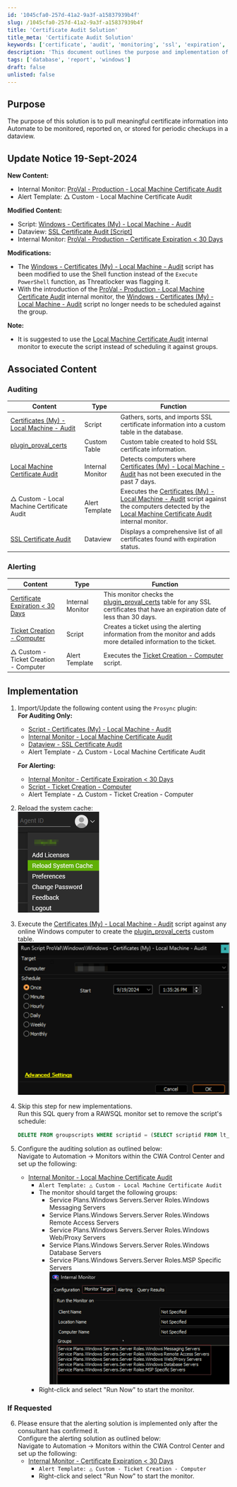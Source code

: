 ```yaml
---
id: '1045cfa0-257d-41a2-9a3f-a15837939b4f'
slug: /1045cfa0-257d-41a2-9a3f-a15837939b4f
title: 'Certificate Audit Solution'
title_meta: 'Certificate Audit Solution'
keywords: ['certificate', 'audit', 'monitoring', 'ssl', 'expiration', 'alert', 'dataview']
description: 'This document outlines the purpose and implementation of the Local Machine Certificate Audit solution, which pulls meaningful certificate information for monitoring and reporting in ConnectWise Automate. It includes update notices, associated content, and implementation steps for effective auditing and alerting on SSL certificates.'
tags: ['database', 'report', 'windows']
draft: false
unlisted: false
---
```


## Purpose

The purpose of this solution is to pull meaningful certificate information into Automate to be monitored, reported on, or stored for periodic checkups in a dataview.

## Update Notice 19-Sept-2024

**New Content:**
- Internal Monitor: [ProVal - Production - Local Machine Certificate Audit](/docs/48737f29-accd-41ac-a35d-047d7e266e6f)
- Alert Template: △ Custom - Local Machine Certificate Audit

**Modified Content:**
- Script: [Windows - Certificates (My) - Local Machine - Audit](/docs/7d13a122-8d62-4c50-b19f-922e6bb37a13)
- Dataview: [SSL Certificate Audit [Script]](/docs/8cca4422-d71b-4696-b5d8-8cbc51158b3d)
- Internal Monitor: [ProVal - Production - Certificate Expiration < 30 Days](/docs/a7dad4d0-d2dc-44b2-972b-0893d7814f8c)

**Modifications:**
- The [Windows - Certificates (My) - Local Machine - Audit](/docs/7d13a122-8d62-4c50-b19f-922e6bb37a13) script has been modified to use the Shell function instead of the `Execute PowerShell` function, as Threatlocker was flagging it.
- With the introduction of the [ProVal - Production - Local Machine Certificate Audit](/docs/48737f29-accd-41ac-a35d-047d7e266e6f) internal monitor, the [Windows - Certificates (My) - Local Machine - Audit](/docs/7d13a122-8d62-4c50-b19f-922e6bb37a13) script no longer needs to be scheduled against the group.

**Note:**
- It is suggested to use the [Local Machine Certificate Audit](/docs/48737f29-accd-41ac-a35d-047d7e266e6f) internal monitor to execute the script instead of scheduling it against groups.

## Associated Content

### Auditing

| Content | Type | Function |
|---------|------|----------|
| [Certificates (My) - Local Machine - Audit](/docs/7d13a122-8d62-4c50-b19f-922e6bb37a13) | Script | Gathers, sorts, and imports SSL certificate information into a custom table in the database. |
| [plugin_proval_certs](/docs/44048760-bd04-451d-82ea-b6eee6a03552) | Custom Table | Custom table created to hold SSL certificate information. |
| [Local Machine Certificate Audit](/docs/48737f29-accd-41ac-a35d-047d7e266e6f) | Internal Monitor | Detects computers where [Certificates (My) - Local Machine - Audit](/docs/7d13a122-8d62-4c50-b19f-922e6bb37a13) has not been executed in the past 7 days. |
| △ Custom - Local Machine Certificate Audit | Alert Template | Executes the [Certificates (My) - Local Machine - Audit](/docs/7d13a122-8d62-4c50-b19f-922e6bb37a13) script against the computers detected by the [Local Machine Certificate Audit](/docs/48737f29-accd-41ac-a35d-047d7e266e6f) internal monitor. |
| [SSL Certificate Audit](/docs/8cca4422-d71b-4696-b5d8-8cbc51158b3d) | Dataview | Displays a comprehensive list of all certificates found with expiration status. |

### Alerting

| Content | Type | Function |
|---------|------|----------|
| [Certificate Expiration < 30 Days](/docs/a7dad4d0-d2dc-44b2-972b-0893d7814f8c) | Internal Monitor | This monitor checks the [plugin_proval_certs](/docs/44048760-bd04-451d-82ea-b6eee6a03552) table for any SSL certificates that have an expiration date of less than 30 days. |
| [Ticket Creation - Computer](/docs/63beba3c-f4a6-41a5-98e2-d4e4ce885035) | Script | Creates a ticket using the alerting information from the monitor and adds more detailed information to the ticket. |
| △ Custom - Ticket Creation - Computer | Alert Template | Executes the [Ticket Creation - Computer](/docs/63beba3c-f4a6-41a5-98e2-d4e4ce885035) script. |

## Implementation

1. Import/Update the following content using the `Prosync` plugin:  
   **For Auditing Only:**
   - [Script - Certificates (My) - Local Machine - Audit](/docs/7d13a122-8d62-4c50-b19f-922e6bb37a13)
   - [Internal Monitor - Local Machine Certificate Audit](/docs/48737f29-accd-41ac-a35d-047d7e266e6f)
   - [Dataview - SSL Certificate Audit](/docs/8cca4422-d71b-4696-b5d8-8cbc51158b3d)
   - Alert Template - △ Custom - Local Machine Certificate Audit

   **For Alerting:**
   - [Internal Monitor - Certificate Expiration < 30 Days](/docs/a7dad4d0-d2dc-44b2-972b-0893d7814f8c)
   - [Script - Ticket Creation - Computer](/docs/63beba3c-f4a6-41a5-98e2-d4e4ce885035)
   - Alert Template - △ Custom - Ticket Creation - Computer

2. Reload the system cache:  
   ![Reload Cache](../../static/img/Certificate-Audit-Solution/image_1.png)

3. Execute the [Certificates (My) - Local Machine - Audit](/docs/7d13a122-8d62-4c50-b19f-922e6bb37a13) script against any online Windows computer to create the [plugin_proval_certs](/docs/44048760-bd04-451d-82ea-b6eee6a03552) custom table.  
   ![Execute Script](../../static/img/Certificate-Audit-Solution/image_2.png)

4. Skip this step for new implementations.  
   Run this SQL query from a RAWSQL monitor set to remove the script's schedule:  
   ```sql
   DELETE FROM groupscripts WHERE scriptid = (SELECT scriptid FROM lt_scripts WHERE scriptGUID = '4f7fd3ff-3732-11e9-b7e5-005056a614c6')
   ```

5. Configure the auditing solution as outlined below:  
   Navigate to Automation → Monitors within the CWA Control Center and set up the following:
   - [Internal Monitor - Local Machine Certificate Audit](/docs/48737f29-accd-41ac-a35d-047d7e266e6f)  
     - `Alert Template: △ Custom - Local Machine Certificate Audit`
     - The monitor should target the following groups:
       - Service Plans.Windows Servers.Server Roles.Windows Messaging Servers
       - Service Plans.Windows Servers.Server Roles.Windows Remote Access Servers
       - Service Plans.Windows Servers.Server Roles.Windows Web/Proxy Servers
       - Service Plans.Windows Servers.Server Roles.Windows Database Servers
       - Service Plans.Windows Servers.Server Roles.MSP Specific Servers  
       ![Target Groups](../../static/img/Certificate-Audit-Solution/image_3.png)
     - Right-click and select "Run Now" to start the monitor.

### If Requested

6. Please ensure that the alerting solution is implemented only after the consultant has confirmed it.  
   Configure the alerting solution as outlined below:  
   Navigate to Automation → Monitors within the CWA Control Center and set up the following:
   - [Internal Monitor - Certificate Expiration < 30 Days](/docs/a7dad4d0-d2dc-44b2-972b-0893d7814f8c)  
     - `Alert Template: △ Custom - Ticket Creation - Computer`
     - Right-click and select "Run Now" to start the monitor.



